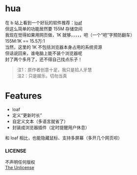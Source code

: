 # hua
在 b 站上看到一个好玩的软件推荐：[loaf](https://github.com/DinoChan/Loaf)  
但这么简单的功能居然要 155M 存储空间  
我现在觉得如果用网页做，1K 就够，，，，，吧（一个“吧”字预防翻车）  
155M:1K == 15.5万:1  
当然，这里的 1K 不包括浏览器本身占用的系统资源  
但话说回来，谁电脑上能不装个浏览器呢  
封了两个多月了，还不得自己找点乐子！

> 注1：原作者创意十足，我只是拾人牙慧  
> 注2：只是娱乐，切勿当真  

# Features
+ loaf
+ 定义“更新时长”
+ 自定义文本（多语言就省了）
+ 封装成浏览器插件（定时提醒用户休息）

和 loaf 相比，也能隐藏鼠标、支持多屏幕（多开几个网页呗）

### LICENSE
不声明任何版权  
[The Unlicense](https://unlicense.org/)  
